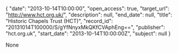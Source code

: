 {
  "date": "2013-10-14T10:00:00", 
  "open_access": true, 
  "target_url": "http://www.hct.org.uk/", 
  "description": null, 
  "end_date": null, 
  "title": "Historic Chapels Trust (HCT)", 
  "record_id": "20131014T100000/S/gYfNnyxMkQKfCVAphEng==", 
  "publisher": "hct.org.uk", 
  "start_date": "2013-10-14T10:00:00Z", 
  "subject": null
}

None